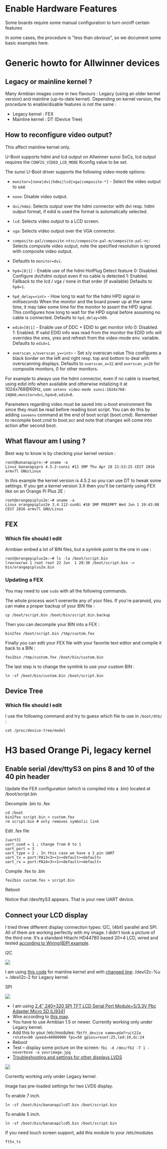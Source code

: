 Enable Hardware Features
========================

Some boards require some manual configuration to turn on/off certain features

In some cases, the procedure is "less than obvious", so we document some basic examples here.

# Generic howto for Allwinner devices

## Legacy or mainline kernel ?

Many Armbian images come in two flavours : Legacy (using an older kernel version) and mainline (up-to-date kernel). Depending on kernel version, the procedure to enable/disable features is not the same :

 * Legacy kernel : FEX
 * Mainline kernel : DT (Device Tree)

## How to reconfigure video output? ##

This affect mainline kernel only.

U-Boot supports hdmi and lcd output on Allwinner sunxi SoCs, lcd output requires the `CONFIG_VIDEO_LCD_MODE` Kconfig value to be set.

The sunxi U-Boot driver supports the following video-mode options:

- `monitor=[none|dvi|hdmi|lcd|vga|composite-*]` - Select the video output to use
 
 - `none`:     Disable video output.
 -  `dvi/hdmi`: Selects output over the hdmi connector with dvi resp. hdmi output format, if edid is used the format is automatically selected.
 -  `lcd`:      Selects video output to a LCD screen.
 -  `vga`:      Selects video output over the VGA connector.
 -  `composite-pal/composite-ntsc/composite-pal-m/composite-pal-nc`: Selects composite video output, note the specified resolution is ignored with composite video output.
 -  Defaults to `monitor=dvi`.

- `hpd=[0|1]` - Enable use of the hdmi HotPlug Detect feature
 0: Disabled. Configure dvi/hdmi output even if no cable is detected
 1: Enabled.  Fallback to the lcd / vga / none in that order (if available)
 Defaults to `hpd=1`.

- `hpd_delay=<int>` - How long to wait for the hdmi HPD signal in milliseconds
 When the monitor and the board power up at the same time, it may take some time for the monitor to assert the HPD signal. This configures how long to wait for the HPD signal before assuming no cable is connected.
 Defaults to `hpd_delay=500`.

- `edid=[0|1]` - Enable use of DDC + EDID to get monitor info
 0: Disabled.
 1: Enabled. If valid EDID info was read from the monitor the EDID info will overrides the xres, yres and refresh from the video-mode env. variable.
 Defaults to `edid=1`.

- `overscan_x/overscan_y=<int>` - Set x/y overscan value
 This configures a black border on the left and right resp. top and bottom to deal with overscanning displays. Defaults to `overscan_x=32` and `overscan_y=20` for composite monitors, 0 for other monitors.

For example to always use the hdmi connector, even if no cable is inserted, using edid info when available and otherwise initalizing it at 1024x768@60Hz, use: `setenv video-mode sunxi:1024x768-24@60,monitor=dvi,hpd=0,edid=0`.

Parameters regarding video must be saved into u-boot environment file since they must be read before reading boot script. You can do this by adding `saveenv` command at the end of boot script (boot.cmd). Remember to recompile boot.cmd to boot.scr and note that changes will come into action after second boot. 


## What flavour am I using ?

Best way to know is by checking your kernel version :

```
root@bananapipro:~# uname -a
Linux bananapipro 4.5.2-sunxi #11 SMP Thu Apr 28 21:53:25 CEST 2016 armv7l GNU/Linux
```

In this example the kernel version is 4.5.2 so you can use DT to tweak some settings. If you get a kernel version 3.X then you'll be certainly using FEX like on an Orange Pi Plus 2E :

```
root@orangepiplus2e:~# uname -a
Linux orangepiplus2e 3.4.112-sun8i #10 SMP PREEMPT Wed Jun 1 19:43:08 CEST 2016 armv7l GNU/Linux
```

## FEX

### Which file should I edit

Armbian embed a lot of BIN files, but a symlink point to the one in use :

```
root@orangepiplus2e:~# ls -la /boot/script.bin
lrwxrwxrwx 1 root root 22 Jun  1 20:30 /boot/script.bin -> bin/orangepiplus2e.bin
```

### Updating a FEX

You may need to use `sudo` with all the following commands.

The whole process won't overwrite any of your files. If you're paranoid, you can make a proper backup of your BIN file :

```
cp /boot/script.bin /boot/bin/script.bin.backup
```

Then you can decompile your BIN into a FEX :

```
bin2fex /boot/script.bin /tmp/custom.fex
```

Finally you can edit your FEX file with your favorite text editor and compile it back to a BIN :

```
fex2bin /tmp/custom.fex /boot/bin/custom.bin
```

The last step is to change the symlink to use your custom BIN :

```
ln -sf /boot/bin/custom.bin /boot/script.bin
```

## Device Tree

### Which file should I edit

I use the following command and try to guess which file to use in `/boot/dtb/` :

```
cat /proc/device-tree/model
```

# H3 based Orange Pi, legacy kernel

## Enable serial /dev/ttyS3 on pins 8 and 10 of the 40 pin header

Update the FEX configuration (which is compiled into a .bin) located at /boot/script.bin

Decompile .bin to .fex
```
cd /boot
bin2fex script.bin > custom.fex
rm script.bin # only removes symbolic link
```

Edit .fex file
```
[uart3]
uart_used = 1 ; Change from 0 to 1
uart_port = 3
uart_type = 2 ; In this case we have a 2 pin UART
uart_tx = port:PA13<3><1><default><default>
uart_rx = port:PA14<3><1><default><default>
```

Compile .fex to .bin
```
fex2bin custom.fex > script.bin
```

Reboot

Notice that /dev/ttyS3 appears. That is your new UART device.

## Connect your LCD display ##

I tried three different display connection types: I2C, (4bit) parallel and SPI. All of them are working perfectly with my image. I didn’t took a picture of the third one. It’s a standard Hitachi HD44780 based 20×4 LCD, wired and tested [according to Wiring(B)PI example](https://github.com/LeMaker/WiringBPi).

I2C

![](http://www.igorpecovnik.com/wp-content/uploads/2014/09/banana-i2c-display1.jpg)

I am using [this code](https://github.com/vvromanov/cb_i2c_lcd) for mainline kernel and with [changed line](https://github.com/vvromanov/cb_i2c_lcd/blob/master/i2c_lcd.c#L28): /dev/i2c-%u = /dev/i2c-2 for Legacy kernel.

SPI

![](http://www.igorpecovnik.com/wp-content/uploads/2014/09/banana-spi-display.jpg)

- I am using [2.4″ 240×320 SPI TFT LCD Serial Port Module+5/3.3V Pbc Adapter Micro SD ILI9341](http://www.google.com/search?q=2.4%E2%80%B3+240%C3%97320+SPI+TFT+LCD+Serial+Port+Module%2B5%2F3.3V+Pbc+Adapter+Micro+SD+ILI9341&oq=2.4%E2%80%B3+240%C3%97320+SPI+TFT+LCD+Serial+Port+Module%2B5%2F3.3V+Pbc+Adapter+Micro+SD+ILI9341)
- Wire according to [this map](http://blog.riyas.org/2014/07/quickly-test-il9341-22-inch-22-spi-tft-raspbmc-fbtft.html).
- You have to use Armbian 1.5 or newer. Currently working only under Legacy kernel.
- Add this to your /etc/modules:
`fbtft_device name=adafruit22a rotate=90 speed=48000000 fps=50 gpios=reset:25,led:19,dc:24`
- Reboot
- Test – display some picture on the screen:
`fbi -d /dev/fb2 -T 1 -noverbose -a yourimage.jpg`
- [Troubleshooting and settings for other displays
LVDS](https://github.com/notro/fbtft/wiki)

![](http://www.armbian.com/wp-content/uploads/2015/09/lvdsbanana.png)

Currently working only under Legacy kernel.

Image has pre-loaded settings for two LVDS display.

To enable 7 inch.

`ln -sf /boot/bin/bananapilcd7.bin /boot/script.bin`

To enable 5 inch.

`ln -sf /boot/bin/bananapilcd5.bin /boot/script.bin`

If you need touch screen support, add this module to your /etc/modules

`ft5x_ts`
